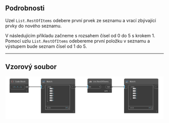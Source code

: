 ## Podrobnosti
Uzel `List.RestOfItems` odebere první prvek ze seznamu a vrací zbývající prvky do nového seznamu.

V následujícím příkladu začneme s rozsahem čísel od 0 do 5 s krokem 1. Pomocí uzlu `List.RestOfItems` odebereme první položku v seznamu a výstupem bude seznam čísel od 1 do 5.
___
## Vzorový soubor

![List.RestOfItems](./DSCore.List.RestOfItems_img.jpg)

